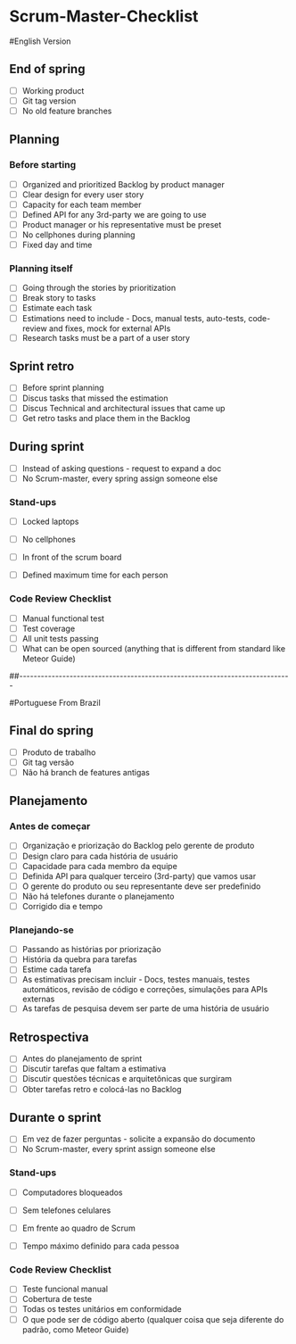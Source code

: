 # Scrum-Master-Checklist

#English Version

## End of spring 

- [ ] Working product
- [ ] Git tag version
- [ ] No old feature branches

## Planning

### Before starting
- [ ] Organized and prioritized Backlog by product manager
- [ ] Clear design for every user story
- [ ] Capacity for each team member
- [ ] Defined API for any 3rd-party we are going to use
- [ ] Product manager or his representative must be preset 
- [ ] No cellphones during planning
- [ ] Fixed day and time

### Planning itself
- [ ] Going through the stories by prioritization
- [ ] Break story to tasks
- [ ] Estimate each task
- [ ] Estimations need to include - Docs, manual tests, auto-tests, code-review and fixes, mock for external APIs
- [ ] Research tasks must be a part of a user story
 
## Sprint retro

- [ ] Before sprint planning
- [ ] Discus tasks that missed the estimation
- [ ] Discus Technical and architectural issues that came up
- [ ] Get retro tasks and place them in the Backlog

## During sprint

- [ ] Instead of asking questions - request to expand a doc
- [ ] No Scrum-master, every spring assign someone else 

### Stand-ups
- [ ] Locked laptops
- [ ] No cellphones
- [ ] In front of the scrum board 
- [ ] Defined maximum time for each person
 
 
### Code Review Checklist
- [ ] Manual functional test
- [ ] Test coverage
- [ ] All unit tests passing
- [ ] What can be open sourced (anything that is different from standard like Meteor Guide)

##----------------------------------------------------------------------------

#Portuguese From Brazil

## Final do spring 

- [ ] Produto de trabalho
- [ ] Git tag versão
- [ ] Não há branch de features antigas

## Planejamento

### Antes de começar
- [ ] Organização e priorização do Backlog pelo gerente de produto
- [ ] Design claro para cada história de usuário
- [ ] Capacidade para cada membro da equipe
- [ ] Definida API para qualquer terceiro (3rd-party) que vamos usar
- [ ] O gerente do produto ou seu representante deve ser predefinido
- [ ] Não há telefones durante o planejamento
- [ ] Corrigido dia e tempo

### Planejando-se
- [ ] Passando as histórias por priorização
- [ ] História da quebra para tarefas
- [ ] Estime cada tarefa
- [ ] As estimativas precisam incluir - Docs, testes manuais, testes automáticos, revisão de código e correções, simulações para APIs externas
- [ ] As tarefas de pesquisa devem ser parte de uma história de usuário
 
## Retrospectiva

- [ ] Antes do planejamento de sprint
- [ ] Discutir tarefas que faltam a estimativa
- [ ] Discutir questões técnicas e arquitetônicas que surgiram
- [ ] Obter tarefas retro e colocá-las no Backlog

## Durante o sprint

- [ ] Em vez de fazer perguntas - solicite a expansão do documento
- [ ] No Scrum-master, every sprint assign someone else 

### Stand-ups
- [ ] Computadores bloqueados
- [ ] Sem telefones celulares
- [ ] Em frente ao quadro de Scrum 
- [ ] Tempo máximo definido para cada pessoa
 
 
### Code Review Checklist
- [ ] Teste funcional manual
- [ ] Cobertura de teste
- [ ] Todas os testes unitários em conformidade
- [ ] O que pode ser de código aberto (qualquer coisa que seja diferente do padrão, como Meteor Guide)

